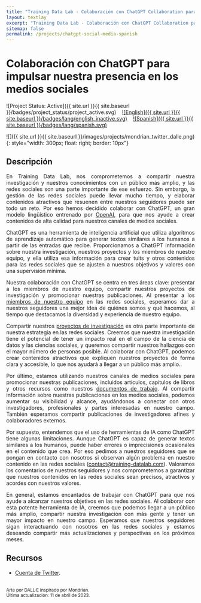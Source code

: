 ```yaml
---
title: "Training Data Lab - Colaboración con ChatGPT Collaboration para impulsar nuestra presencia en los medios sociales"
layout: textlay
excerpt: "Training Data Lab - Colaboración con ChatGPT Collaboration para impulsar nuestra presencia en los medios sociales"
sitemap: false
permalink: /projects/chatgpt-social-media-spanish
---
```


# Colaboración con ChatGPT para impulsar nuestra presencia en los medios sociales

![Project Status: Active]({{ site.url }}{{ site.baseurl }}/badges/project_status/project_active.svg) &nbsp;&nbsp; [![English]({{ site.url }}{{ site.baseurl }}/badges/lang/english_inactive.svg)](https://training-datalab.com/projects/chatgpt-social-media) &nbsp;&nbsp; [![Spanish]({{ site.url }}{{ site.baseurl }}/badges/lang/spanish.svg)](https://training-datalab.com/projects/chatgpt-social-media-spanish)

![]({{ site.url }}{{ site.baseurl }}/images/projects/mondrian_twitter_dalle.png){: style="width: 300px; float: right; border: 10px"}

## Descripción

<p align="justify">En Training Data Lab, nos comprometemos a compartir nuestra investigación y nuestros conocimientos con un público más amplio, y las redes sociales son una parte importante de ese esfuerzo. Sin embargo, la gestión de las redes sociales puede llevar mucho tiempo, y elaborar contenidos atractivos que resuenen entre nuestros seguidores puede ser todo un reto. Por eso hemos decidido colaborar con ChatGPT, un gran modelo lingüístico entrenado por <a href="https://openai.com/" target="_blank">OpenAI</a>, para que nos ayude a crear contenidos de alta calidad para nuestros canales de medios sociales.</p>

<p align="justify">ChatGPT es una herramienta de inteligencia artificial que utiliza algoritmos de aprendizaje automático para generar textos similares a los humanos a partir de las entradas que recibe. Proporcionamos a ChatGPT información sobre nuestra investigación, nuestros proyectos y los miembros de nuestro equipo, y ella utiliza esa información para crear tuits y otros contenidos para las redes sociales que se ajusten a nuestros objetivos y valores con una supervisión mínima.</p>

<p align="justify">Nuestra colaboración con ChatGPT se centra en tres áreas clave: presentar a los miembros de nuestro equipo, compartir nuestros proyectos de investigación y promocionar nuestras publicaciones. Al presentar a los <a href="https://training-datalab.com/team/">miembros de nuestro equipo</a> en las redes sociales, esperamos dar a nuestros seguidores una mejor idea de quiénes somos y qué hacemos, al tiempo que destacamos la diversidad y experiencia de nuestro equipo.</p>

<p align="justify">Compartir nuestros <a href="https://training-datalab.com/projects/">proyectos de investigación</a> es otra parte importante de nuestra estrategia en las redes sociales. Creemos que nuestra investigación tiene el potencial de tener un impacto real en el campo de la ciencia de datos y las ciencias sociales, y queremos compartir nuestros hallazgos con el mayor número de personas posible. Al colaborar con ChatGPT, podemos crear contenidos atractivos que expliquen nuestros proyectos de forma clara y accesible, lo que nos ayudará a llegar a un público más amplio..</p>

<p align="justify">Por último, estamos utilizando nuestros canales de medios sociales para promocionar nuestras publicaciones, incluidos artículos, capítulos de libros y otros recursos como nuestros <a href="https://training-datalab.com/tufte-working-papers/">documentos de trabajo</a>. Al compartir información sobre nuestras publicaciones en los medios sociales, podemos aumentar su visibilidad y alcance, ayudándonos a conectar con otros investigadores, profesionales y partes interesadas en nuestro campo. También esperamos compartir publicaciones de investigadores afines y colaboradores externos.</p>

<p align="justify">Por supuesto, entendemos que el uso de herramientas de IA como ChatGPT tiene algunas limitaciones. Aunque ChatGPT es capaz de generar textos similares a los humanos, puede haber errores o imprecisiones ocasionales en el contenido que crea. Por eso pedimos a nuestros seguidores que se pongan en contacto con nosotros si observan algún problema en nuestro contenido en las redes sociales (<a href="mailto:contact@training-datalab.com">contact@training-datalab.com</a>). Valoramos los comentarios de nuestros seguidores y nos comprometemos a garantizar que nuestros contenidos en las redes sociales sean precisos, atractivos y acordes con nuestros valores.</p>

<p align="justify">En general, estamos encantados de trabajar con ChatGPT para que nos ayude a alcanzar nuestros objetivos en las redes sociales. Al colaborar con esta potente herramienta de IA, creemos que podemos llegar a un público más amplio, compartir nuestra investigación con más gente y tener un mayor impacto en nuestro campo. Esperamos que nuestros seguidores sigan interactuando con nosotros en las redes sociales y estamos deseando compartir más actualizaciones y perspectivas en los próximos meses.</p>

## Recursos

- <a href="https://twitter.com/tDataLab" target="_blank">Cuenta de Twitter</a>.

<br />
<small>Arte por DALL·E inspirado por Mondrian.</small><br />
<small>Última actualización: 11 de abril de 2023.</small>
